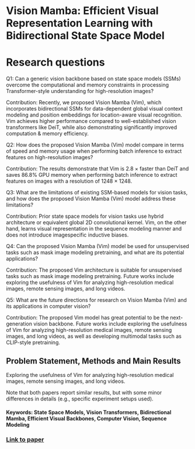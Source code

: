 # Vision Mamba: Efficient Visual Representation Learning with Bidirectional State Space Model

# Research questions
Q1: Can a generic vision backbone based on state space models (SSMs) overcome the computational and memory constraints in processing Transformer-style understanding for high-resolution images?

Contribution: Recently, we proposed Vision Mamba (Vim), which incorporates bidirectional SSMs for data-dependent global visual context modeling and position embeddings for location-aware visual recognition. Vim achieves higher performance compared to well-established vision transformers like DeiT, while also demonstrating significantly improved computation & memory efficiency.

Q2: How does the proposed Vision Mamba (Vim) model compare in terms of speed and memory usage when performing batch inference to extract features on high-resolution images?

Contribution: The results demonstrate that Vim is 2.8 × faster than DeiT and saves 86.8% GPU memory when performing batch inference to extract features on images with a resolution of 1248 × 1248.

Q3: What are the limitations of existing SSM-based models for vision tasks, and how does the proposed Vision Mamba (Vim) model address these limitations?

Contribution: Prior state space models for vision tasks use hybrid architecture or equivalent global 2D convolutional kernel. Vim, on the other hand, learns visual representation in the sequence modeling manner and does not introduce imagespecific inductive biases.

Q4: Can the proposed Vision Mamba (Vim) model be used for unsupervised tasks such as mask image modeling pretraining, and what are its potential applications?

Contribution: The proposed Vim architecture is suitable for unsupervised tasks such as mask image modeling pretraining. Future works include exploring the usefulness of Vim for analyzing high-resolution medical images, remote sensing images, and long videos.

Q5: What are the future directions for research on Vision Mamba (Vim) and its applications in computer vision?

Contribution: The proposed Vim model has great potential to be the next-generation vision backbone. Future works include exploring the usefulness of Vim for analyzing high-resolution medical images, remote sensing images, and long videos, as well as developing multimodal tasks such as CLIP-style pretraining.

## Problem Statement, Methods and Main Results
 Exploring the usefulness of Vim for analyzing high-resolution medical images, remote sensing images, and long videos.

Note that both papers report similar results, but with some minor differences in details (e.g., specific experiment setups used).

#### Keywords: State Space Models, Vision Transformers, Bidirectional Mamba, Efficient Visual Backbones, Computer Vision, Sequence Modeling


### [Link to paper](https://arxiv.org/abs/2401.09417v3)
